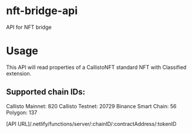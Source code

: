 # nft-bridge-api
API for NFT bridge

# Usage
This API will read properties of a CallistoNFT standard NFT with Classified extension.

## Supported chain IDs:
Callisto Mainnet: 820
Callisto Testnet: 20729
Binance Smart Chain: 56
Polygon: 137

[API URL]/.netlify/functions/server/:chainID/:contractAddress/:tokenID
